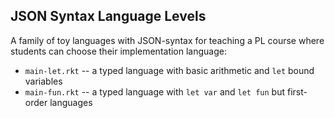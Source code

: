 ## JSON Syntax Language Levels


A family of toy languages with JSON-syntax for teaching a PL course where students
can choose their implementation language: 

- `main-let.rkt` -- a typed language with basic arithmetic and `let` bound variables
- `main-fun.rkt` -- a typed language with `let var` and `let fun` but first-order languages


